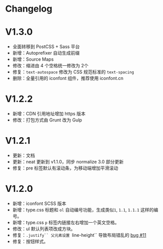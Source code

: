 # Changelog

# V1.3.0

* 全面转移到 PostCSS + Sass 平台
* 新增：Autoprefixer 自动生成前缀
* 新增：Source Maps
* 修改：缩进由 4 个空格统一修改为 2个
* 修复：`text-autospace` 修改为 CSS 规范标准的 `text-spacing`
* 删除：全量引用的 iconfont 组件，推荐使用 iconfont.cn


# V1.2.2

* 新增：CDN 引用地址增加 https 版本
* 修改：打包方式由 Grunt 改为 Gulp

# V1.2.1

* 更新：文档
* 更新：neat 更新到 v1.1.0，同步 normalize 3.0 部分更新
* 修复：pre 标签默认有滚动条，为移动端增加平滑滚动

# V1.2.0

* 新增：iconfont SCSS 版本
* 新增：type.css 标题和 `ol` 自动编号功能，生成类似`1`, `1.1`, `1.1.1` 这样的编号。
* 新增：type.css `p` 标签内链接左右增加一个英文空格。
* 修改：ul 默认列表项改成方块。
* 修复：`.justify`` 父元素设置 `line-height`` 导致布局错乱的 [bug #11](https://github.com/thx/cube/issues/11)
* 修复：按钮样式。
